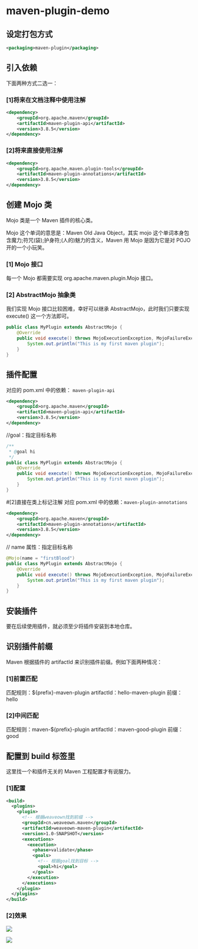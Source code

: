 # maven-plugin-demo

## 设定打包方式

```xml
<packaging>maven-plugin</packaging>
```
## 引入依赖

下面两种方式二选一：

### [1]将来在文档注释中使用注解

```xml
<dependency>
    <groupId>org.apache.maven</groupId>
    <artifactId>maven-plugin-api</artifactId>
    <version>3.8.5</version>
</dependency>
```
### [2]将来直接使用注解

```xml
<dependency>
    <groupId>org.apache.maven.plugin-tools</groupId>
    <artifactId>maven-plugin-annotations</artifactId>
    <version>3.8.5</version>
</dependency>
```


## 创建 Mojo 类

Mojo 类是一个 Maven 插件的核心类。

Mojo 这个单词的意思是：Maven Old Java Object，其实 mojo 这个单词本身包含魔力;符咒(袋);护身符;(人的)魅力的含义，Maven 用 Mojo 是因为它是对 POJO 开的一个小玩笑。

### [1] Mojo 接口

每一个 Mojo 都需要实现 org.apache.maven.plugin.Mojo 接口。
### [2] AbstractMojo 抽象类

我们实现 Mojo 接口比较困难，幸好可以继承 AbstractMojo，此时我们只要实现 execute() 这一个方法即可。
```java
public class MyPlugin extends AbstractMojo {
    @Override
    public void execute() throws MojoExecutionException, MojoFailureException {
        System.out.println("This is my first maven plugin");
    }
}
```
## 插件配置
对应的 pom.xml 中的依赖： `maven-plugin-api`


```xml
<dependency>
    <groupId>org.apache.maven</groupId>
    <artifactId>maven-plugin-api</artifactId>
    <version>3.8.5</version>
</dependency>
```
//goal：指定目标名称
```java
/**
 * @goal hi
 */
public class MyPlugin extends AbstractMojo {
    @Override
    public void execute() throws MojoExecutionException, MojoFailureException {
        System.out.println("This is my first maven plugin");
    }
}
```
#[2]直接在类上标记注解
对应 pom.xml 中的依赖：`maven-plugin-annotations`

```xml
<dependency>
    <groupId>org.apache.maven</groupId>
    <artifactId>maven-plugin-annotations</artifactId>
    <version>3.8.5</version>
</dependency>
```
// name 属性：指定目标名称
```java
@Mojo(name = "firstBlood")
public class MyPlugin extends AbstractMojo {
    @Override
    public void execute() throws MojoExecutionException, MojoFailureException {
        System.out.println("This is my first maven plugin");
    }
}
```
## 安装插件
要在后续使用插件，就必须至少将插件安装到本地仓库。

## 识别插件前缀

Maven 根据插件的 artifactId 来识别插件前缀。例如下面两种情况：

### [1]前置匹配

匹配规则：${prefix}-maven-plugin
artifactId：hello-maven-plugin
前缀：hello

### [2]中间匹配

匹配规则：maven-${prefix}-plugin
artifactId：maven-good-plugin
前缀：good

## 配置到 build 标签里

这里找一个和插件无关的 Maven 工程配置才有说服力。

### [1]配置

```xml
<build>
  <plugins>
    <plugin>
      <!-- 根据weaveown找到前缀 -->
      <groupId>cn.weaveown.maven</groupId>
      <artifactId>weaveown-maven-plugin</artifactId>
      <version>1.0-SNAPSHOT</version>
      <executions>
        <execution>
          <phase>validate</phase>
          <goals>
            <!-- 根据goal找到目标 -->
            <goal>hi</goal>
          </goals>
        </execution>
      </executions>
    </plugin>
  </plugins>
</build>
```

### [2]效果

![](https://gitee.com/WeaveOwn/blog-img/raw/master/img/20220322171214.png)

![](https://gitee.com/WeaveOwn/blog-img/raw/master/img/20220322171153.png)

